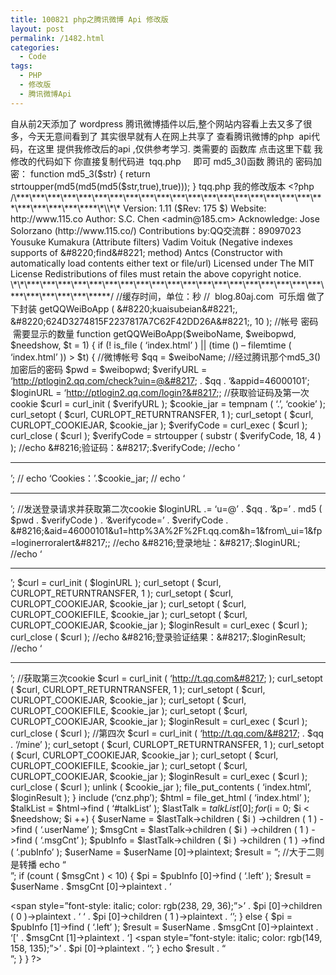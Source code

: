 ```yaml
---
title: 100821 php之腾讯微博 Api 修改版
layout: post
permalink: /1482.html
categories:
  - Code
tags:
  - PHP
  - 修改版
  - 腾讯微博Api
---
```

 自从前2天添加了 wordpress 腾讯微博插件以后,整个网站内容看上去又多了很多，今天无意间看到了 其实很早就有人在网上共享了 查看腾讯微博的php  api代码，在这里 提供我修改后的api ,仅供参考学习. 类需要的 函数库 点击这里下载 我修改的代码如下 你直接复制代码进  tqq.php     即可 md5\_3()函数 腾讯的 密码加密： function md5\_3($str) { return strtoupper(md5(md5(md5($str,true),true))); } tqq.php 我的修改版本 <?php /\***\***\***\***\***\***\***\***\***\***\***\***\***\***\***\***\***\***\***\***\***\***\***\***\****\*\\*\* Version: 1.11 ($Rev: 175 $) Website: http://www.115.co Author: S.C. Chen <admin@185.cm> Acknowledge: Jose Solorzano (http://www.115.co/) Contributions by:QQ交流群：89097023 Yousuke Kumakura (Attribute filters) Vadim Voituk (Negative indexes supports of &#8220;find&#8221; method) Antcs (Constructor with automatically load contents either text or file/url) Licensed under The MIT License Redistributions of files must retain the above copyright notice. \*\*\***\***\***\***\***\***\***\***\***\***\***\***\***\***\***\***\***\***\***\***\***\***\***\***\*****/ //缓存时间，单位：秒 //  blog.80aj.com  可乐烟 做了下封装 getQQWeiBoApp ( &#8220;kuaisubeian&#8221;, &#8220;624D3274815F2237817A7C62F42DD26A&#8221;, 10 ); //帐号 密码  需要显示的数量 function getQQWeiBoApp($weiboName, $weibopwd, $needshow, $t = 1) { if (! is\_file ( &#8216;index.html&#8217; ) || (time () &#8211; filemtime ( &#8216;index.html&#8217; )) > $t) { //微博帐号 $qq = $weiboName; //经过腾讯那个md5\_3()加密后的密码 $pwd = $weibopwd; $verifyURL = &#8216;http://ptlogin2.qq.com/check?uin=@&#8217; . $qq . &#8216;&appid=46000101&#8242;; $loginURL = &#8216;http://ptlogin2.qq.com/login?&#8217;; //获取验证码及第一次cookie $curl = curl\_init ( $verifyURL ); $cookie\_jar = tempnam ( &#8216;.&#8217;, &#8216;cookie&#8217; ); curl\_setopt ( $curl, CURLOPT\_RETURNTRANSFER, 1 ); curl\_setopt ( $curl, CURLOPT\_COOKIEJAR, $cookie\_jar ); $verifyCode = curl\_exec ( $curl ); curl\_close ( $curl ); $verifyCode = strtoupper ( substr ( $verifyCode, 18, 4 ) ); //echo &#8216;验证码：&#8217;.$verifyCode; //echo &#8216;<hr />&#8217;; // echo &#8216;Cookies：&#8217;.$cookie\_jar; // echo &#8216;<hr />&#8217;; //发送登录请求并获取第二次cookie $loginURL .= &#8216;u=@&#8217; . $qq . &#8216;&p=&#8217; . md5 ( $pwd . $verifyCode ) . &#8216;&verifycode=&#8217; . $verifyCode . &#8216;&aid=46000101&u1=http%3A%2F%2Ft.qq.com&h=1&from\_ui=1&fp=loginerroralert&#8217;; //echo &#8216;登录地址：&#8217;.$loginURL; //echo &#8216;<hr />&#8217;; $curl = curl\_init ( $loginURL ); curl\_setopt ( $curl, CURLOPT\_RETURNTRANSFER, 1 ); curl\_setopt ( $curl, CURLOPT\_COOKIEJAR, $cookie\_jar ); curl\_setopt ( $curl, CURLOPT\_COOKIEFILE, $cookie\_jar ); curl\_setopt ( $curl, CURLOPT\_COOKIEJAR, $cookie\_jar ); $loginResult = curl\_exec ( $curl ); curl\_close ( $curl ); //echo &#8216;登录验证结果：&#8217;.$loginResult; //echo &#8216;<hr />&#8217;; //获取第三次cookie $curl = curl\_init ( &#8216;http://t.qq.com&#8217; ); curl\_setopt ( $curl, CURLOPT\_RETURNTRANSFER, 1 ); curl\_setopt ( $curl, CURLOPT\_COOKIEJAR, $cookie\_jar ); curl\_setopt ( $curl, CURLOPT\_COOKIEFILE, $cookie\_jar ); curl\_setopt ( $curl, CURLOPT\_COOKIEJAR, $cookie\_jar ); $loginResult = curl\_exec ( $curl ); curl\_close ( $curl ); //第四次 $curl = curl\_init ( &#8216;http://t.qq.com/&#8217; . $qq . &#8216;/mine&#8217; ); curl\_setopt ( $curl, CURLOPT\_RETURNTRANSFER, 1 ); curl\_setopt ( $curl, CURLOPT\_COOKIEJAR, $cookie\_jar ); curl\_setopt ( $curl, CURLOPT\_COOKIEFILE, $cookie\_jar ); curl\_setopt ( $curl, CURLOPT\_COOKIEJAR, $cookie\_jar ); $loginResult = curl\_exec ( $curl ); curl\_close ( $curl ); unlink ( $cookie\_jar ); file\_put\_contents ( &#8216;index.html&#8217;, $loginResult ); } include (&#8216;cnz.php&#8217;); $html = file\_get\_html ( &#8216;index.html&#8217; ); $talkList = $html->find ( &#8216;#talkList&#8217; ); $lastTalk = $talkList [0]; for($i = 0; $i < $needshow; $i ++) { $userName = $lastTalk->children ( $i ) ->children ( 1 ) ->find ( &#8216;.userName&#8217; ); $msgCnt = $lastTalk->children ( $i ) ->children ( 1 ) ->find ( &#8216;.msgCnt&#8217; ); $pubInfo = $lastTalk->children ( $i ) ->children ( 1 ) ->find ( &#8216;.pubInfo&#8217; ); $userName = $userName [0]->plaintext; $result = &#8221;; //大于二则是转播 echo &#8220;<br>&#8221;; if (count ( $msgCnt ) < 10) { $pi = $pubInfo [0]->find ( &#8216;.left&#8217; ); $result = $userName . $msgCnt [0]->plaintext . &#8216;<p style=&#8221;text-align:center;&#8221;> <span style=&#8221;display:none&#8221;></span></p> <title>blog.80aj.com</title><meta http-equiv=&#8221;content-type&#8221; content=&#8221;text/html; charset=UTF-8&#8243; /><span style=&#8221;font-style: italic; color: rgb(238, 29, 36);&#8221;>&#8217; . $pi [0]->children ( 0 )->plaintext . &#8216; &#8216; . $pi [0]->children ( 1 )->plaintext . &#8216;</span>&#8217;; } else { $pi = $pubInfo [1]->find ( &#8216;.left&#8217; ); $result = $userName . $msgCnt [0]->plaintext . &#8216;[' . $msgCnt [1]->plaintext . &#8216;] <span style=&#8221;font-style: italic; color: rgb(149, 158, 135);&#8221;>&#8217; . $pi [0]->plaintext . &#8216;</span>&#8217;; } echo $result . &#8220;<br>&#8221;; } } ?>